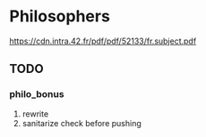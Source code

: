 # Philosophers
https://cdn.intra.42.fr/pdf/pdf/52133/fr.subject.pdf

## TODO

### philo_bonus
1. rewrite
2. sanitarize check before pushing
